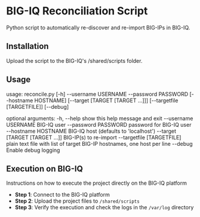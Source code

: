 # BIG-IQ Reconciliation Script
Python script to automatically re-discover and re-import BIG-IPs in BIG-IQ.

## Installation
Upload the script to the BIG-IQ's /shared/scripts folder.

## Usage
usage: reconcile.py [-h] --username USERNAME --password PASSWORD
               [--hostname HOSTNAME] [--target [TARGET [TARGET ...]]]
               [--targetfile [TARGETFILE]] [--debug]

optional arguments:
  -h, --help            show this help message and exit
  --username USERNAME   BIG-IQ user
  --password PASSWORD   password for BIG-IQ user
  --hostname HOSTNAME   BIG-IQ host (defaults to 'localhost')
  --target [TARGET [TARGET ...]]
                        BIG-IP(s) to re-import
  --targetfile [TARGETFILE]
                        plain text file with list of target BIG-IP hostnames,
                        one host per line
  --debug               Enable debug logging

## Execution on BIG-IQ
Instructions on how to execute the project directly on the BIG-IQ platform
- **Step 1**: Connect to the BIG-IQ platform
- **Step 2**: Upload the project files to `/shared/scripts`
- **Step 3**: Verify the execution and check the logs in the `/var/log` directory
